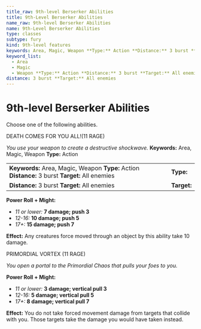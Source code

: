 ```yaml
---
title_raw: 9th-level Berserker Abilities
title: 9th-Level Berserker Abilities
name_raw: 9th-level Berserker Abilities
name: 9th-Level Berserker Abilities
type: classes
subtype: fury
kind: 9th-level features
keywords: Area, Magic, Weapon **Type:** Action **Distance:** 3 burst **Target:** All enemies
keyword_list:
  - Area
  - Magic
  - Weapon **Type:** Action **Distance:** 3 burst **Target:** All enemies
distance: 3 burst **Target:** All enemies
---
```


# 9th-level Berserker Abilities

Choose one of the following abilities.

DEATH COMES FOR YOU ALL!(11 RAGE)

*You use your weapon to create a destructive shockwave.* **Keywords:** Area, Magic, Weapon **Type:** Action

|                                                                                                  |             |
| :----------------------------------------------------------------------------------------------- | :---------- |
| **Keywords:** Area, Magic, Weapon **Type:** Action **Distance:** 3 burst **Target:** All enemies | **Type:**   |
| **Distance:** 3 burst **Target:** All enemies                                                    | **Target:** |

**Power Roll + Might:**

- *11 or lower:* **7 damage; push 3**
- *12-16:* **10 damage; push 5**
- *17+:* **15 damage; push 7**

**Effect:** Any creatures force moved through an object by this ability take 10 damage.

PRIMORDIAL VORTEX (11 RAGE)

*You open a portal to the Primordial Chaos that pulls your foes to you.*

**Power Roll + Might:**

- *11 or lower:* **3 damage; vertical pull 3**
- *12-16:* **5 damage; vertical pull 5**
- *17+:* **8 damage; vertical pull 7**

**Effect:** You do not take forced movement damage from targets that collide with you. Those targets take the damage you would have taken instead.
